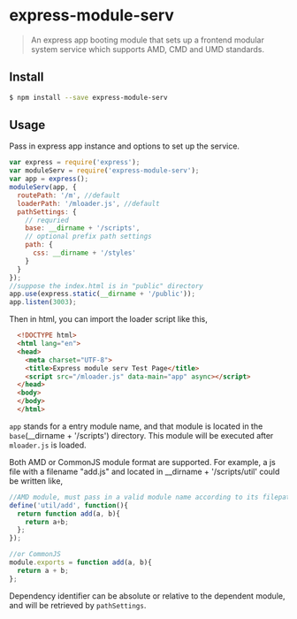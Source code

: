 # express-module-serv

> An express app booting module that sets up a frontend modular system service which supports AMD, CMD and UMD standards.


## Install

```sh
$ npm install --save express-module-serv
```


## Usage

Pass in express app instance and options to set up the service.

```js
var express = require('express');
var moduleServ = require('express-module-serv');
var app = express();
moduleServ(app, {
  routePath: '/m', //default
  loaderPath: '/mloader.js', //default
  pathSettings: {
    // requried
    base: __dirname + '/scripts',
    // optional prefix path settings
    path: {
      css: __dirname + '/styles'
    }
  }
});
//suppose the index.html is in "public" directory
app.use(express.static(__dirname + '/public'));
app.listen(3003);
```
Then in html, you can import the loader script like this,
```html
  <!DOCTYPE html>
  <html lang="en">
  <head>
    <meta charset="UTF-8">
    <title>Express module serv Test Page</title>
    <script src="/mloader.js" data-main="app" async></script>
  </head>
  <body>
  </body>
  </html>
```
`app` stands for a entry module name, and that module is located in the `base`(__dirname + '/scripts') directory.
This module will be executed after `mloader.js` is loaded.

Both AMD or CommonJS module format are supported.  For example, a js file with a filename "add.js" and located in  __dirname + '/scripts/util' could be written like,
```js
//AMD module, must pass in a valid module name according to its filepath
define('util/add', function(){
  return function add(a, b){
    return a+b;
  };
});

//or CommonJS
module.exports = function add(a, b){
  return a + b;
};
```

Dependency identifier can be absolute or relative to the dependent module, and will be retrieved by `pathSettings`. 
